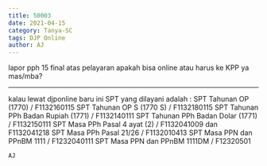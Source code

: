 ```yaml
---
title: 50003
date: 2021-04-15
category: Tanya-SC
tags: DJP Online
author: AJ
---
```


lapor pph 15 final atas pelayaran apakah bisa online atau harus ke KPP ya mas/mba?

---

kalau lewat djponline baru ini SPT yang dilayani adalah : SPT Tahunan OP (1770) / F1132160115 SPT Tahunan OP S (1770 S) / F1132180115 SPT Tahunan PPh Badan Rupiah (1771) / F1132140111 SPT Tahunan PPh Badan Dolar (1771) / F1132150111 SPT Masa PPh Pasal 4 ayat (2) / F1132041009 dan F1132041218 SPT Masa PPh Pasal 21/26 / F1132010413 SPT Masa PPN dan PPnBM 1111 / F1232040111 SPT Masa PPN dan PPnBM 1111DM / F12320501

`AJ`
